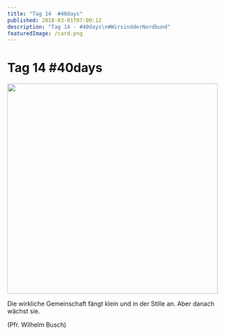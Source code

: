 ```yaml
---
title: "Tag 14  #40days"
published: 2018-03-01T07:00:12
description: "Tag 14 - #40days\n#WirsindderNordbund"
featuredImage: /card.png
---
```


# Tag 14  #40days

<p><img src="/old/40DAYS_03-01_IN-tag-14-480x480.jpg" alt width="480" height="480"></p><p>Die wirkliche Gemeinschaft fängt klein und in der Stille an. Aber danach wächst sie.</p><p>(Pfr. Wilhelm Busch)</p>